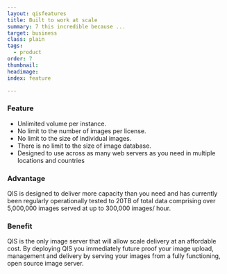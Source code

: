 ```yaml
---
layout: qisfeatures
title: Built to work at scale
summary: 7 this incredible because ...
target: business
class: plain
tags:
  - product
order: 7
thumbnail:
headimage:
index: feature

---
```


### Feature ###

+ Unlimited volume per instance.
+ No limit to the number of images per license.  
+ No limit to the size of individual images.
+ There is no limit to the size of image database.
+ Designed to use across as many web servers as you need in multiple locations and countries

### Advantage ###

QIS is designed to deliver more capacity than you need and has currently been regularly operationally tested to 20TB of total data comprising over 5,000,000 images served at up to 300,000 images/ hour.

### Benefit ###

QIS is the only image server that will allow scale delivery at an affordable cost. By deploying QIS you immediately future proof your image upload, management and delivery by serving your images from a fully functioning, open source image server.
